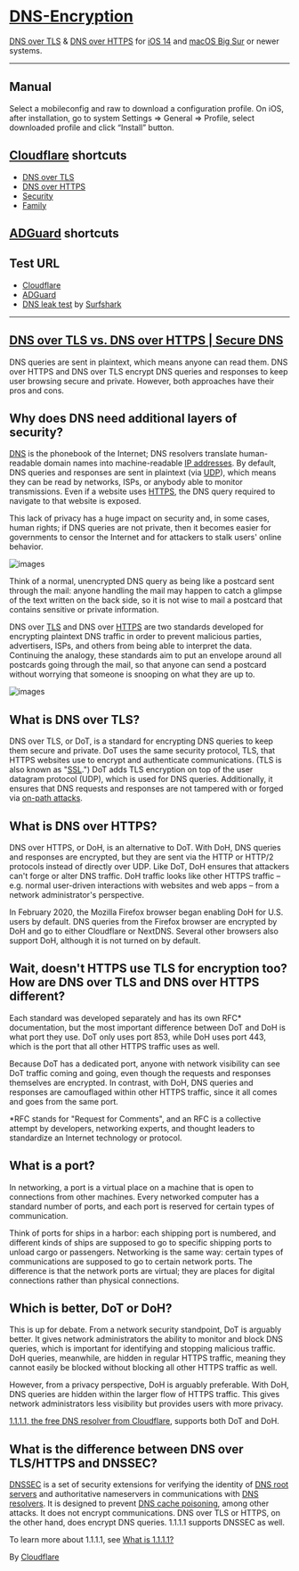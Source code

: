 # [DNS-Encryption](https://blog.cloudflare.com/dns-encryption-explained/)
[DNS over TLS](https://en.wikipedia.org/wiki/DNS_over_TLS) &amp; [DNS over HTTPS](https://en.wikipedia.org/wiki/DNS_over_HTTPS) for [iOS 14](https://www.apple.com/ios/ios-14/) and [macOS Big Sur](https://www.apple.com/macos/big-sur/) or newer systems.

------------------------------------------------------

## Manual
Select a mobileconfig and raw to download a configuration profile.
On iOS, after installation, go to system Settings => General => Profile, select downloaded profile and click “Install” button.

## [Cloudflare](https://1.1.1.1/) shortcuts
- [DNS over TLS](https://github.com/MARCO-EMC/DNS-Encryption/raw/main/cloudflare-dot.mobileconfig)
- [DNS over HTTPS](https://github.com/MARCO-EMC/DNS-Encryption/raw/main/cloudflare-doh.mobileconfig)
- [Security](https://github.com/MARCO-EMC/DNS-Encryption/raw/main/cloudflare-security-doh.mobileconfig)
- [Family](https://github.com/MARCO-EMC/DNS-Encryption/raw/main/cloudflare-family-doh.mobileconfig)

## [ADGuard](https://adguard.com/en/adguard-dns/overview.html) shortcuts


## Test URL
- [Cloudflare](https://1.1.1.1/help)
- [ADGuard](https://adguard.com/en/test.html)
- [DNS leak test](https://surfshark.com/dns-leak-test) by [Surfshark](https://surfshark.com/)
------------------------------------------------------

## [DNS over TLS vs. DNS over HTTPS | Secure DNS](https://www.cloudflare.com/learning/dns/dns-over-tls/)
DNS queries are sent in plaintext, which means anyone can read them. DNS over HTTPS and DNS over TLS encrypt DNS queries and responses to keep user browsing secure and private. However, both approaches have their pros and cons.

## Why does DNS need additional layers of security?
[DNS](https://www.cloudflare.com/learning/dns/what-is-dns/) is the phonebook of the Internet; DNS resolvers translate human-readable domain names into machine-readable [IP addresses](https://www.cloudflare.com/learning/dns/glossary/what-is-my-ip-address/). By default, DNS queries and responses are sent in plaintext (via [UDP](https://www.cloudflare.com/learning/ddos/glossary/user-datagram-protocol-udp/)), which means they can be read by networks, ISPs, or anybody able to monitor transmissions. Even if a website uses [HTTPS](https://www.cloudflare.com/learning/ssl/what-is-https/), the DNS query required to navigate to that website is exposed.

This lack of privacy has a huge impact on security and, in some cases, human rights; if DNS queries are not private, then it becomes easier for governments to censor the Internet and for attackers to stalk users' online behavior.

![images](https://images.ctfassets.net/slt3lc6tev37/5Cgzkxb8COyIZ9evqqGFyF/384df7ee28643474080bbcd564fc3cfa/dns-traffic-unsecured.svg)

Think of a normal, unencrypted DNS query as being like a postcard sent through the mail: anyone handling the mail may happen to catch a glimpse of the text written on the back side, so it is not wise to mail a postcard that contains sensitive or private information.

DNS over [TLS](https://www.cloudflare.com/learning/ssl/transport-layer-security-tls/) and DNS over [HTTPS](https://www.cloudflare.com/learning/ssl/what-is-https/) are two standards developed for encrypting plaintext DNS traffic in order to prevent malicious parties, advertisers, ISPs, and others from being able to interpret the data. Continuing the analogy, these standards aim to put an envelope around all postcards going through the mail, so that anyone can send a postcard without worrying that someone is snooping on what they are up to.

![images](https://images.ctfassets.net/slt3lc6tev37/7qcyOJwWyOt4EVJykiIRTn/30e34453409eb42fa1ec36680609ad8d/dns-traffic-over-tls-https.svg)

## What is DNS over TLS?
DNS over TLS, or DoT, is a standard for encrypting DNS queries to keep them secure and private. DoT uses the same security protocol, TLS, that HTTPS websites use to encrypt and authenticate communications. (TLS is also known as "[SSL](https://www.cloudflare.com/learning/ssl/what-is-ssl/).") DoT adds TLS encryption on top of the user datagram protocol (UDP), which is used for DNS queries. Additionally, it ensures that DNS requests and responses are not tampered with or forged via [on-path attacks](https://www.cloudflare.com/learning/security/threats/on-path-attack/).

## What is DNS over HTTPS?
DNS over HTTPS, or DoH, is an alternative to DoT. With DoH, DNS queries and responses are encrypted, but they are sent via the HTTP or HTTP/2 protocols instead of directly over UDP. Like DoT, DoH ensures that attackers can't forge or alter DNS traffic. DoH traffic looks like other HTTPS traffic – e.g. normal user-driven interactions with websites and web apps – from a network administrator's perspective.

In February 2020, the Mozilla Firefox browser began enabling DoH for U.S. users by default. DNS queries from the Firefox browser are encrypted by DoH and go to either Cloudflare or NextDNS. Several other browsers also support DoH, although it is not turned on by default.

## Wait, doesn't HTTPS use TLS for encryption too? How are DNS over TLS and DNS over HTTPS different?
Each standard was developed separately and has its own RFC* documentation, but the most important difference between DoT and DoH is what port they use. DoT only uses port 853, while DoH uses port 443, which is the port that all other HTTPS traffic uses as well.

Because DoT has a dedicated port, anyone with network visibility can see DoT traffic coming and going, even though the requests and responses themselves are encrypted. In contrast, with DoH, DNS queries and responses are camouflaged within other HTTPS traffic, since it all comes and goes from the same port.

*RFC stands for "Request for Comments", and an RFC is a collective attempt by developers, networking experts, and thought leaders to standardize an Internet technology or protocol.

## What is a port?
In networking, a port is a virtual place on a machine that is open to connections from other machines. Every networked computer has a standard number of ports, and each port is reserved for certain types of communication.

Think of ports for ships in a harbor: each shipping port is numbered, and different kinds of ships are supposed to go to specific shipping ports to unload cargo or passengers. Networking is the same way: certain types of communications are supposed to go to certain network ports. The difference is that the network ports are virtual; they are places for digital connections rather than physical connections.

## Which is better, DoT or DoH?
This is up for debate. From a network security standpoint, DoT is arguably better. It gives network administrators the ability to monitor and block DNS queries, which is important for identifying and stopping malicious traffic. DoH queries, meanwhile, are hidden in regular HTTPS traffic, meaning they cannot easily be blocked without blocking all other HTTPS traffic as well.

However, from a privacy perspective, DoH is arguably preferable. With DoH, DNS queries are hidden within the larger flow of HTTPS traffic. This gives network administrators less visibility but provides users with more privacy.

[1.1.1.1, the free DNS resolver from Cloudflare](https://1.1.1.1/), supports both DoT and DoH.

## What is the difference between DNS over TLS/HTTPS and DNSSEC?
[DNSSEC](https://www.cloudflare.com/learning/dns/dns-security/) is a set of security extensions for verifying the identity of [DNS root servers](https://www.cloudflare.com/learning/dns/glossary/dns-root-server/) and authoritative nameservers in communications with [DNS resolvers](https://www.cloudflare.com/learning/dns/dns-server-types/). It is designed to prevent [DNS cache poisoning](https://www.cloudflare.com/learning/dns/dns-cache-poisoning/), among other attacks. It does not encrypt communications. DNS over TLS or HTTPS, on the other hand, does encrypt DNS queries. 1.1.1.1 supports DNSSEC as well.

To learn more about 1.1.1.1, see [What is 1.1.1.1?](https://www.cloudflare.com/learning/dns/what-is-1.1.1.1/)

By [Cloudflare](https://www.cloudflare.com/learning/dns/dns-over-tls/)
